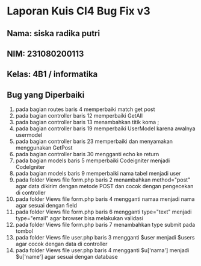 # Laporan Kuis CI4 Bug Fix v3

## Nama: siska radika putri
## NIM: 231080200113
## Kelas: 4B1 / informatika

## Bug yang Diperbaiki

1. pada bagian routes baris 4 memperbaiki match get post
2. pada bagian controller baris 12 memperbaiki GetAll
3. pada bagian controller baris 13  menambahkan titik koma ;
4. pada bagian controller baris 19 memperbaiki UserModel karena awalnya usermodel
5. pada bagian controller baris 23 memperbaiki dan menyamakan menggunakan GetPost
6. pada bagian controller baris 30 mengganti echo ke return
7. pada bagian models baris 5 memperbaiki Codeigniter menjadi CodeIgniter
8. pada bagian models baris 9 memperbaiki nama tabel menjadi user
9. pada folder Views file form.php baris 2 menambahkan method="post" agar data dikirim dengan metode POST dan cocok dengan pengecekan di controller
10. pada folder Views file form.php baris 4 mengganti namaa menjadi nama agar sesuai dengan field
11. pada folder Views file form.php baris 6 mengganti type="text" menjadi type="email" agar browser bisa melakukan validasi
12. pada folder Views file form.php baris 7 menambahkan type submit pada tombol 
13. pada folder Views file user.php baris 3 mengganti $user menjadi $users agar cocok dengan data di controller
14. pada folder Views file user.php baris 4 mengganti $u['nama'] menjadi $u['name'] agar sesuai dengan database